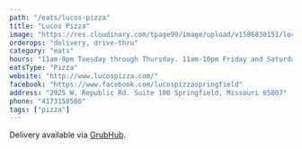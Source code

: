 ```yaml
---
path: "/eats/lucos-pizza"
title: "Lucos Pizza"
image: "https://res.cloudinary.com/tpage99/image/upload/v1586830151/local417eats/local417eatslogo.png"
orderops: "delivery, drive-thru"
category: "eats"
hours: "11am-9pm Tuesday through Thursday. 11am-10pm Friday and Saturday. 11am-8pm Sunday"
eatsType: "Pizza"
website: "http://www.lucospizza.com/"
facebook: "https://www.facebook.com/lucospizzaspringfield"
address: "2925 W. Republic Rd. Suite 100 Springfield, Missouri 65807"
phone: "4173158586"
tags: ["pizza"]
---
```


Delivery available via [GrubHub](https://www.grubhub.com/restaurant/lucos-pizza-2925-w-republic-rd-springfield/1943657).
